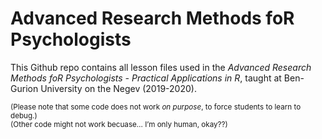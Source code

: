 
# Advanced Research Methods foR Psychologists

This Github repo contains all lesson files used in the *Advanced
Research Methods foR Psychologists - Practical Applications in R*,
taught at Ben-Gurion University on the Negev (2019-2020).

<sub>(Please note that some code does not work *on purpose*, to force
students to learn to debug.)  
(Other code might not work becuase… I’m only human, okay??)</sub>
